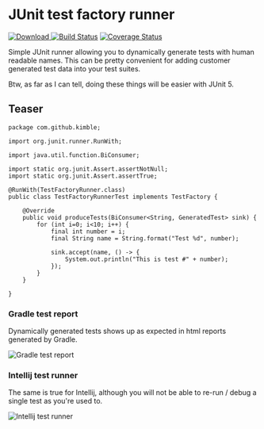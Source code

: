 JUnit test factory runner
=========================

[ ![Download](https://api.bintray.com/packages/kim-betti/maven/junit-test-factory/images/download.svg) ](https://bintray.com/kim-betti/maven/junit-test-factory/_latestVersion)
[![Build Status](https://app.snap-ci.com/kimble/junit-test-factory/branch/master/build_image)](https://app.snap-ci.com/kimble/junit-test-factory/branch/master)
[![Coverage Status](https://coveralls.io/repos/github/kimble/junit-test-factory/badge.svg?branch=master)](https://coveralls.io/github/kimble/junit-test-factory?branch=master)

Simple JUnit runner allowing you to dynamically generate tests with human readable names.
This can be pretty convenient for adding customer generated test data into your test suites.

Btw, as far as I can tell, doing these things will be easier with JUnit 5.

Teaser
------

    package com.github.kimble;

    import org.junit.runner.RunWith;

    import java.util.function.BiConsumer;

    import static org.junit.Assert.assertNotNull;
    import static org.junit.Assert.assertTrue;

    @RunWith(TestFactoryRunner.class)
    public class TestFactoryRunnerTest implements TestFactory {

        @Override
        public void produceTests(BiConsumer<String, GeneratedTest> sink) {
            for (int i=0; i<10; i++) {
                final int number = i;
                final String name = String.format("Test %d", number);

                sink.accept(name, () -> {
                    System.out.println("This is test #" + number);
                });
            }
        }

    }
    

### Gradle test report 
Dynamically generated tests shows up as expected in html reports generated by Gradle. 

![Gradle test report](https://github.com/kimble/junit-test-factory/blob/master/docs/teaser/gradle-report.png)

### Intellij test runner
The same is true for Intellij, although you will not be able to re-run / debug a single test as you're used to.  

![Intellij test runner](https://github.com/kimble/junit-test-factory/blob/master/docs/teaser/intellij-report.png)
